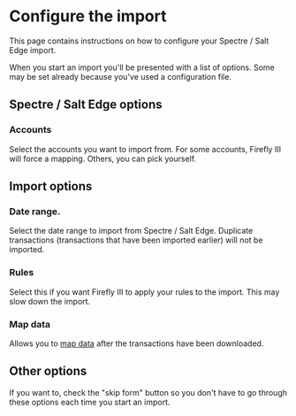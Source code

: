 # Configure the import

This page contains instructions on how to configure your Spectre / Salt Edge import.

When you start an import you'll be presented with a list of options. Some may be set already because you've used a configuration file.

## Spectre / Salt Edge options

### Accounts

Select the accounts you want to import from. For some accounts, Firefly III will force a mapping. Others, you can pick yourself.

## Import options

### Date range.

Select the date range to import from Spectre / Salt Edge. Duplicate transactions (transactions that have been imported earlier) will not be imported. 

### Rules

Select this if you want Firefly III to apply your rules to the import. This may slow down the import.

### Map data

Allows you to [map data](https://firefly-iii.gitbook.io/firefly-iii-spectre-importer/importing-data/map) after the transactions have been downloaded.

## Other options

If you want to, check the "skip form" button so you don't have to go through these options each time you start an import.
